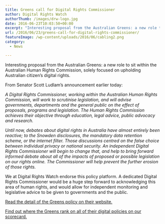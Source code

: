 ```yaml
---
title: Greens call for Digital Rights Commissioner
author: Digital Rights Watch
authorThumb: /images/drw-logo.jpg
date: 2016-06-23T10:03:50+00:00
excerpt: "Interesting proposal from the Australian Greens: a new role to sit within the Australian Human Rights Commission, solely focused on upholding Australian citizen's digital rights."
url: /2016/06/23/greens-call-for-digital-rights-commissioner/
featureImage: /wp-content/uploads/2016/06/cabling2.png
category:
  - News

---
```

Interesting proposal from the Australian Greens: a new role to sit within the Australian Human Rights Commission, solely focused on upholding Australian citizen&#8217;s digital rights.

From Senator Scott Ludlam&#8217;s announcement earlier today:

_A Digital Rights Commissioner, working within the Australian Human Rights Commission, will work to scrutinise legislation, and will advise governments, departments and the general public on the effect of proposals, programs and legislation. The Human Rights Commission achieves their objective through education, legal advice, public advocacy and research._

_Until now, debates about digital rights in Australia have almost entirely been reactive; to the Snowden disclosures, the mandatory data retention scheme, or the internet filter. Those discussions centred on the false choice between individual privacy or national security. An independent Digital Rights Commissioner will begin to change that, and help to bring forward informed debate about all of the impacts of proposed or possible legislation on our rights online. The Commissioner will help prevent the further erosion of those rights._

We at Digital Rights Watch endorse this policy platform. A dedicated Digital Rights Commissioner would be a huge step forward to acknowledging this area of human rights, and would allow for independent monitoring and legislative advice to be given to governments and the public.

[Read the detail of the Greens policy on their website.][1]

[Find out where the Greens rank on all of their digital policies on our scorecard.][2]

 [1]: http://greens.org.au/digital-rights-commissioner
 [2]: http://digitalrightswatch.org.au/2016/06/10/federal-election-2016/
